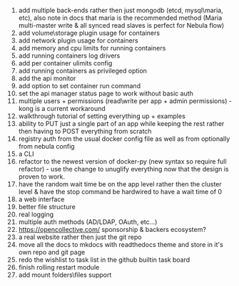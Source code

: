 1. add multiple back-ends rather then just mongodb (etcd, mysql\maria, etc), also note in docs that maria is the recommended method (Maria multi-master write & all synced read slaves is perfect for Nebula flow)
2. add volume\storage plugin usage for containers
3. add network plugin usage for containers
4. add memory and cpu limits for running containers
5. add running containers log drivers
6. add per container ulimits config
7. add running containers as privileged option
8. add the api monitor
9. add option to set container run command 
10. set the api manager status page to work without basic auth
11. multiple users + permissions (read\write per app + admin permissions) - kong is a current workaround
12. walkthrough tutorial of setting everything up + examples
13. ability to PUT just a single part of an app while keeping the rest rather then having to POST everything from scratch
14. registry auth from the usual docker config file as well as from optionally from nebula config
15. a CLI
16. refactor to the newest version of docker-py (new syntax so require full refactor) - use the change to unuglify everything now that the design is proven to work.
17. have the random wait time be on the app level rather then the cluster level & have the stop command be hardwired to have a wait time of 0
18. a web interface
19. better file structure
20. real logging
21. multiple auth methods (AD/LDAP, OAuth, etc...)
22. https://opencollective.com/ sponsorship & backers ecosystem?
23. a real website rather then just the git repo
24. move all the docs to mkdocs with readthedocs theme and store in it's own repo and git page
25. redo the wishlist to task list in the github builtin task board
26. finish rolling restart module
27. add mount folders\files support